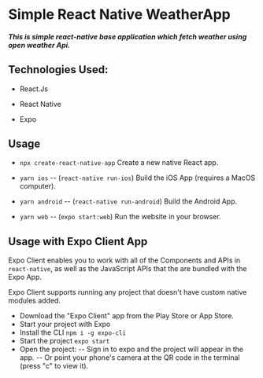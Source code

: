 # Simple React Native WeatherApp

##### This is simple react-native base application which fetch weather using open weather Api.


## Technologies Used:
 
- React.Js

- React Native

- Expo

## Usage 
- ```npx create-react-native-app``` Create a new native React app. 

- ```yarn ios``` -- (```react-native run-ios```) Build the iOS App (requires a MacOS computer).

- ```yarn android``` -- (```react-native run-android```) Build the Android App.

- ```yarn web``` -- (```expo start:web```) Run the website in your browser.


## Usage with Expo Client App
Expo Client enables you to work with all of the Components and APIs in ```react-native```, as well as the JavaScript APIs that the are bundled with the Expo App.

Expo Client supports running any project that doesn't have custom native modules added.

- Download the "Expo Client" app from the Play Store or App Store.
- Start your project with Expo
- Install the CLI ```npm i -g expo-cli```
- Start the project ```expo start```
- Open the project:
-- Sign in to expo and the project will appear in the app.
-- Or point your phone's camera at the QR code in the terminal (press "c" to view it).
